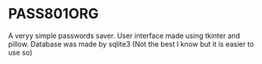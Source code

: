 # PASS801ORG
A veryy simple passwords saver. User interface made using tkinter and pillow. Database was made by sqlite3 (Not the best I know but it is easier to use so)
